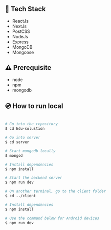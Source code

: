 ## :rocket: Tech Stack

- ReactJs
- NextJs
- PostCSS
- NodeJs
- Express
- MongoDB
- Mongoose

## :warning: Prerequisite

- node
- npm
- mongodb

## :cd: How to run local

```bash

# Go into the repository
$ cd Edu-solustion

# Go into server
$ cd server

# Start mongodb locally
$ mongod

# Install dependencies
$ npm install

# Start the backend server
$ npm run dev

# On another terminal, go to the client folder
$ cd ../client

# Install dependencies
$ npm install

# Use the command below for Android devices
$ npm run dev
